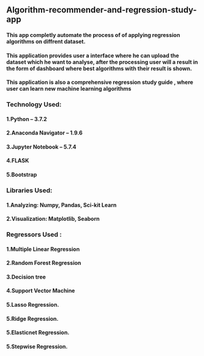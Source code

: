 <h2> Algorithm-recommender-and-regression-study-app </h2>
<h4> This app completly automate the process of of applying regression algorithms 
on diffrent dataset.</h4><h4> This application provides user a interface where he can upload the dataset which
he want to analyse, after the processing user will a result in the form of dashboard where
best algorithms with their result is shown.</h4><h4> This application is also a comprehensive regression study guide , where user can learn 
new machine learning algorithms</h4>

<h3>Technology Used:</h3>
<h4> 1.Python – 3.7.2 </h4>
<h4> 2.Anaconda Navigator – 1.9.6 </h4>
<h4> 3.Jupyter Notebook – 5.7.4 </h4>
<h4> 4.FLASK</h4>
<h4> 5.Bootstrap</h4>

<h3> Libraries Used: </h3>
<h4> 1.Analyzing: Numpy, Pandas, Sci-kit Learn </h4>
<h4> 2.Visualization: Matplotlib, Seaborn </h4>

<h3> Regressors Used :</h3>
<h4>1.Multiple Linear Regression<h4>
<h4>2.Random Forest Regression<h4>
<h4>3.Decision tree<h4>
<h4>4.Support Vector Machine</h4>
<h4>5.Lasso Regression.</h4>
<h4>5.Ridge Regression.</h4>
<h4>5.Elasticnet Regression.</h4>
<h4>5.Stepwise Regression.</h4>

